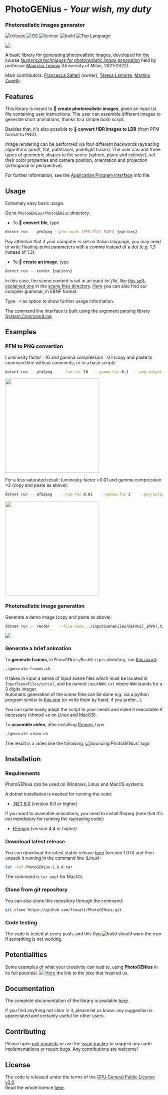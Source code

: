 # PhotoGENius - _Your wish, my duty_
### Photorealistic images generator

![release](https://img.shields.io/github/v/release/frasalt/PhotoGENius)
![OS](https://img.shields.io/badge/OS-Linux%20%7C%20MacOS%20%7C%20Windows-yellow)
![license](https://img.shields.io/github/license/frasalt/PhotoGENius)
![build](https://img.shields.io/github/workflow/status/frasalt/PhotoGENius/PGENLib.test)
![Top Language](https://img.shields.io/github/languages/top/frasalt/PhotoGENius)

![](Media/Readme_imgs/logoPGEN.png)


A basic library for generating photorealistic images,
developed for the course 
[*Numerical techniques for photorealistic image generation*](https://www.unimi.it/en/education/degree-programme-courses/2022/numerical-tecniques-photorealistic-image-generation)
held by professor [Maurizio Tomasi](https://github.com/ziotom78) (University of Milan, 2021-2022).

Main contributors: [Francesca Salteri](https://github.com/frasalt) (owner), [Teresa Lamorte](https://github.com/lellalamo), [Martino Zanetti](https://github.com/martinozanetti).

## Features

This library is meant to 🌅 **create photorealistic images**, given an input txt file containing user instructions.
The user can assemble different images to generate short animations, thanks to a simple *bash script*.

Besides that, it's also possible to 🔄 **convert HDR images to LDR** (from PFM format to PNG).

Image rendering can be performed via four different backwords raytracing algorithms (onoff, flat, pathtracer, pointlight tracer).
The user can add three types of geometric shapes to the scene (sphere, plane and cylinder), set their color properties 
and camera position, orientation and projection (orthogonal or perspective).

For further information, see the [Application Program Interface](PGENLib.Doc/API.txt)
info file.

## Usage
Extremely easy basic usage.

Go to ```PhotoGENius/PhotoGENius``` directory.

- To 🔄 **convert file**, type
```bash
dotnet run -- pfm2png --pfm-input [PFM_FILE_PATH] {options}
```
Pay attention that if your computer is set on Italian language, you may need to write floating-point parameters with a comma instead of a dot (e.g. 1,3 instead of 1.3).

- To 🌅 **create an image**, type
```bash
dotnet run -- render {options}
```
In this case, the scene content is set in an *input txt file*, like [this self-explained one](InputSceneFiles/SELF_EXPLAINED.pdf) in the [scene files directory](InputSceneFiles). [Here](PGENLib.Doc/input_scene_grammar_EBNF.txt) you can also find our compiler grammar, in EBNF format. 

Type ```-?``` as option to show further usage information.

The command line interface is built using the argument parsing library [System.CommandLine](https://docs.microsoft.com/en-us/dotnet/standard/commandline/).


## Examples

### PFM to PNG convertion

Luminosity factor =10 and gamma compression =0.1 (copy and paste to command line without comments, or in a bash script):
```bash
dotnet run -- pfm2png    --lum-fac 10   --gamma-fac 0.1   --png-output ../Media/Readme_imgs/memorial1.png
 ```
<p align="left">
   <img src="https://github.com/frasalt/PhotoGENius/blob/master/Media/Readme_imgs/memorial1.png?raw=true" width="300" /> 
</p>

For a less saturated result: luminosity factor =0.01 and gamma compression =2 (copy and paste as above):
```bash
dotnet run -- pfm2png    --lum-fac 0.01    --gamma-fac 2    --png-output ../Media/Readme_imgs/memorial2.png
 ```
<p align="left">
   <img src="https://github.com/frasalt/PhotoGENius/blob/master/Media/Readme_imgs/memorial2.png?raw=true" width="300" /> 
</p>

### Photorealistic image generation

Generate a demo image (copy and paste as above):
```bash
dotnet run -- render    --file-name ../InputSceneFiles/DEFAULT_INPUT.txt    --output ../Media/Readme_imgs/my_first_image.png  --sample-per-pixel 9
```
![](Media/imgs_png/output.png)


### Generate a brief animation

To **generate frames**, in ```PhotoGENius/BashScripts``` directory, run [this script](BashScripts/generate-frames.sh):
```bash
./generate-frames.sh
```
It takes in input a series of input scene files which must be located in ```InputSceneFiles/serial```,
and be named ```inputNNN.txt``` where ```NNN``` stands for a 3 digits integer. \
Automatic generation of the scene files can be done e.g. via a python program 
similar to [this one](InputSceneFiles/serial/inp_txt.py) (or write them by hand, if you prefer...).

You can quite easily adapt the script to your needs and make it executable if necessary (chmod +x on Linux and MacOS).

To **assemble video**, after installing [ffmpeg](https://www.ffmpeg.org/download.html), type
```bash
./generate-video.sh
```
The result is a video like the following: ![bouncing PhotoGENius' logo](Media/Readme_imgs/animation.gif)


## Installation

### Requirements

PhotoGENius can be used on Windows, Linux and MacOS systems.

A dotnet installation is needed for running the code:
- [.NET 6.0](https://dotnet.microsoft.com/en-us/download) (version 6.0 or higher)

If you want to assemble animations, you need to install ffmpeg
(note that *it's not mandatory* for running the raytracing code):
- [FFmpeg](https://www.ffmpeg.org/) (version 4.4 or higher)

### Download latest release

You can download the latest stable release
[here](https://github.com/frasalt/PhotoGENius/releases/tag/v1.0.0) (version 1.0.0)
and then unpack it running in the command line (Linux):

```bash
tar -xvf PhotoGENius-1.0.0.tar
```
The command is ```tar xopf``` for MacOS.

### Clone from git repository

You can also clone this repository through the command:

```bash
git clone https://github.com/frasalt/PhotoGENius.git
```

### Code testing

The code is tested at every push, and this flag
![build](https://img.shields.io/github/workflow/status/frasalt/PhotoGENius/PGENLib.test)
should warn the user if something is not working.


## Potentialities

Some examples of what your creativity can lead to, using **PhotoGENius** in its full potential. 
![](Media/imgs_png/cow.png)
[Here](https://en.wikipedia.org/wiki/Spherical_cow) the link to the joke that inspired us.


## Documentation

The complete documentation of the library is available
[here](https://martinozanetti.github.io/html/hierarchy.html).

If you find anything not clear in it, please let us know:
any suggestion is appreciated and certainly useful for other users.


## Contributing

Please open [pull requests](https://github.com/frasalt/PhotoGENius/pulls)
or use the [issue tracker](https://github.com/frasalt/PhotoGENius/issues) to suggest any code implementations or report bugs. Any contributions are welcome!

## License

The code is released under the terms of the [GPU General Public License v3.0](https://www.gnu.org/licenses/gpl-3.0.html).\
Read the whole licence [here](LICENCE).


